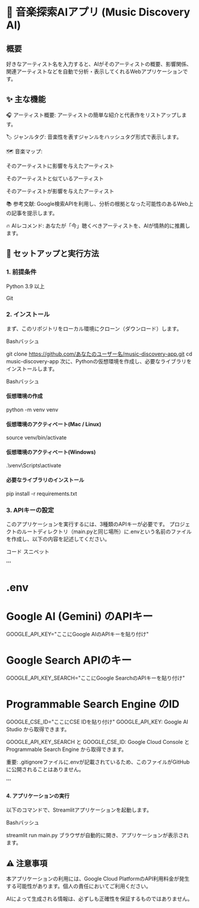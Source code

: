 # 🎵 音楽探索AIアプリ (Music Discovery AI)

## 概要
好きなアーティスト名を入力すると、AIがそのアーティストの概要、影響関係、関連アーティストなどを自動で分析・表示してくれるWebアプリケーションです。

## ✨ 主な機能
🎧 アーティスト概要: アーティストの簡単な紹介と代表作をリストアップします。

🏷️ ジャンルタグ: 音楽性を表すジャンルをハッシュタグ形式で表示します。

🗺️ 音楽マップ:

そのアーティストに影響を与えたアーティスト

そのアーティストと似ているアーティスト

そのアーティストが影響を与えたアーティスト

📚 参考文献: Google検索APIを利用し、分析の根拠となった可能性のあるWeb上の記事を提示します。

🔥 AIレコメンド: あなたが「今」聴くべきアーティストを、AIが情熱的に推薦します。

## 🚀 セットアップと実行方法
### 1. 前提条件
Python 3.9 以上

Git

### 2. インストール
まず、このリポジトリをローカル環境にクローン（ダウンロード）します。

Bashバッシュ

git clone https://github.com/あなたのユーザー名/music-discovery-app.git
cd music-discovery-app
次に、Pythonの仮想環境を作成し、必要なライブラリをインストールします。

Bashバッシュ

#### 仮想環境の作成
python -m venv venv

#### 仮想環境のアクティベート(Mac / Linux)
source venv/bin/activate
#### 仮想環境のアクティベート(Windows)
.\venv\Scripts\activate

#### 必要なライブラリのインストール
pip install -r requirements.txt

### 3. APIキーの設定
このアプリケーションを実行するには、3種類のAPIキーが必要です。
プロジェクトのルートディレクトリ（main.pyと同じ場所）に.envという名前のファイルを作成し、以下の内容を記述してください。

コード スニペット

'''

# .env
# Google AI (Gemini) のAPIキー
GOOGLE_API_KEY="ここにGoogle AIのAPIキーを貼り付け"

# Google Search APIのキー
GOOGLE_API_KEY_SEARCH="ここにGoogle SearchのAPIキーを貼り付け"

# Programmable Search Engine のID
GOOGLE_CSE_ID="ここにCSE IDを貼り付け"
GOOGLE_API_KEY: Google AI Studio から取得できます。

GOOGLE_API_KEY_SEARCH と GOOGLE_CSE_ID: Google Cloud Console と Programmable Search Engine から取得できます。

重要: .gitignoreファイルに.envが記載されているため、このファイルがGitHubに公開されることはありません。

'''

#### 4. アプリケーションの実行
以下のコマンドで、Streamlitアプリケーションを起動します。

Bashバッシュ

streamlit run main.py
ブラウザが自動的に開き、アプリケーションが表示されます。

## ⚠️ 注意事項
本アプリケーションの利用には、Google Cloud PlatformのAPI利用料金が発生する可能性があります。個人の責任においてご利用ください。

AIによって生成される情報は、必ずしも正確性を保証するものではありません。